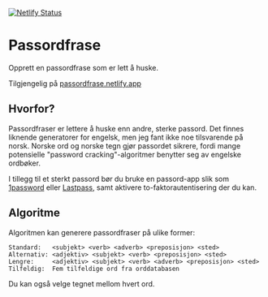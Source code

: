[![Netlify Status](https://api.netlify.com/api/v1/badges/5f2fef09-cbc3-4ace-8053-f580303b66ef/deploy-status)](https://app.netlify.com/sites/passordfrase/deploys)

# Passordfrase

Opprett en passordfrase som er lett å huske.

Tilgjengelig på [passordfrase.netlify.app](https://passordfrase.netlify.app/)

## Hvorfor?

Passordfraser er lettere å huske enn andre, sterke passord. Det finnes liknende generatorer for engelsk, men jeg fant ikke noe tilsvarende på norsk. Norske ord og norske tegn gjør passordet sikrere, fordi mange potensielle "password cracking"-algoritmer benytter seg av engelske ordbøker.

I tillegg til et sterkt passord bør du bruke en passord-app slik som [1password](https://1password.com/) eller [Lastpass](https://www.lastpass.com/), samt aktivere to-faktorautentisering der du kan.

## Algoritme

Algoritmen kan generere passordfraser på ulike former:

```
Standard:   <subjekt> <verb> <adverb> <preposisjon> <sted>
Alternativ: <adjektiv> <subjekt> <verb> <preposisjon> <sted>
Lengre:     <adjektiv> <subjekt> <verb> <adverb> <preposisjon> <sted>
Tilfeldig:  Fem tilfeldige ord fra orddatabasen
```

Du kan også velge tegnet mellom hvert ord.
